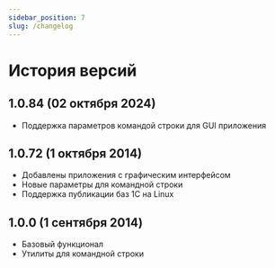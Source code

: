 ```yaml
---
sidebar_position: 7
slug: /changelog
---
```


# История версий

## 1.0.84 (02 октября 2024)

 - Поддержка параметров командой строки для GUI приложения

## 1.0.72 (1 октября 2014)

 - Добавлены приложения с графическим интерфейсом
 - Новые параметры для командной строки
 - Поддержка публикации баз 1С на Linux

## 1.0.0 (1 cентября 2014)

 - Базовый функционал
 - Утилиты для командной строки

